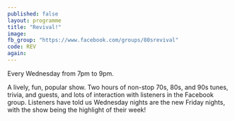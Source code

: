 ```yaml
---
published: false
layout: programme
title: "Revival!"
image:
fb_group: "https://www.facebook.com/groups/80srevival"
code: REV
again:
---
```


Every Wednesday from 7pm to 9pm.

A lively, fun, popular show. Two hours of non-stop 70s, 80s, and 90s tunes, trivia, and guests, and lots of interaction with listeners in the Facebook group. Listeners have told us Wednesday nights are the new Friday nights, with the show being the highlight of their week!
